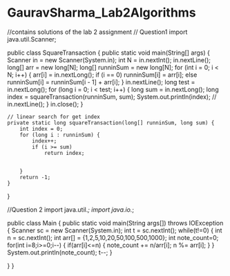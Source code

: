 # GauravSharma_Lab2Algorithms
//contains solutions of the lab 2 assignment
// Question1
import java.util.Scanner;


public class SquareTransaction {
    public static void main(String[] args) {
        Scanner in = new Scanner(System.in);
        int N = in.nextInt();
        in.nextLine();
        long[] arr = new long[N];
        long[] runninSum = new long[N];
        for (int i = 0; i < N; i++) {
            arr[i] = in.nextLong();
            if (i == 0)
                runninSum[i] = arr[i];
            else
                runninSum[i] = runninSum[i - 1] + arr[i];
        }
        in.nextLine();
        long test = in.nextLong();
        for (long i = 0; i < test; i++) {
            long sum = in.nextLong();
            long index = squareTransaction(runninSum, sum);
            System.out.println(index);
//          in.nextLine();
        }
        in.close();
    }


    // linear search for get index
    private static long squareTransaction(long[] runninSum, long sum) {
        int index = 0;
        for (long i : runninSum) {
            index++;
            if (i >= sum)
                return index;


        }
        return -1;
    }
}

//Question 2
import java.util.*;
import java.io.*;

public class Main {
  public static void main(String args[]) throws IOException {
    Scanner sc = new Scanner(System.in);
    int t = sc.nextInt();
    while(t!=0)
    {
      int n = sc.nextInt();
      int arr[] = {1,2,5,10,20,50,100,500,1000};
      int note_count=0;
      for(int i=8;i>=0;i--)
      {
        if(arr[i]<=n)
        {
          note_count += n/arr[i];
          n %= arr[i];
        }
      }
      System.out.println(note_count);
      t--;
    }

  }
}
